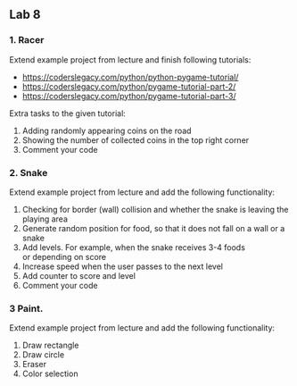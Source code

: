 ## Lab 8

### 1. Racer
Extend example project from lecture and finish following tutorials:
* https://coderslegacy.com/python/python-pygame-tutorial/
* https://coderslegacy.com/python/pygame-tutorial-part-2/
* https://coderslegacy.com/python/pygame-tutorial-part-3/

Extra tasks to the given tutorial:
1. Adding randomly appearing coins on the road
2. Showing the number of collected coins in the top right corner
6. Comment your code

### 2. Snake
Extend example project from lecture and add the following functionality:
1. Checking for border (wall) collision and whether the snake is leaving the playing area
2. Generate random position for food, so that it does not fall on a wall or a snake
3. Add levels. For example, when the snake receives 3-4 foods or depending on score 
5. Increase speed when the user passes to the next level
6. Add counter to score and level
6. Comment your code


### 3 Paint.
Extend example project from lecture and add the following functionality:
1. Draw rectangle
2. Draw circle
3. Eraser
4. Color selection